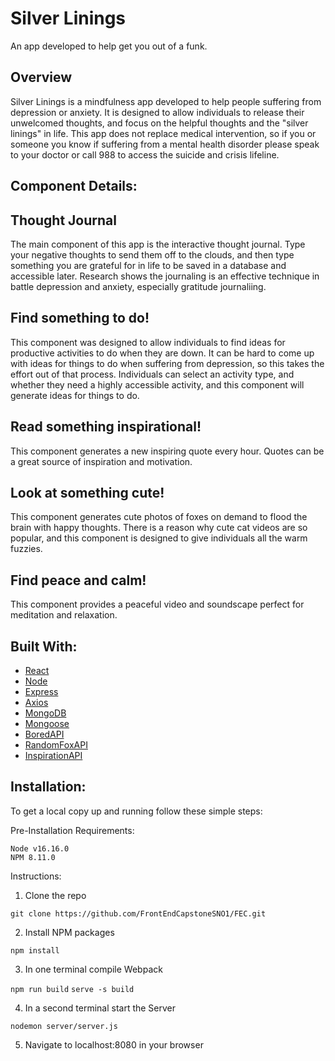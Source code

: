 Silver Linings
=================================================
An app developed to help get you out of a funk.

Overview
------------------
Silver Linings is a mindfulness app developed to help people suffering from depression or anxiety. It is designed to allow individuals to release their unwelcomed thoughts, and focus on the helpful thoughts and the "silver linings" in life. This app does not replace medical intervention, so if you or someone you know if suffering from a mental health disorder please speak to your doctor or call 988 to access the suicide and crisis lifeline.

Component Details:
---------------------
Thought Journal
------------------
The main component of this app is the interactive thought journal. Type your negative thoughts to send them off to the clouds, and then type something you are grateful for in life to be saved in a database and accessible later. Research shows the journaling is an effective technique in battle depression and anxiety, especially gratitude journaliing.

Find something to do!
-----------------------
This component was designed to allow individuals to find ideas for productive activities to do when they are down. It can be hard to come up with ideas for things to do when suffering from depression, so this takes the effort out of that process. Individuals can select an activity type, and whether they need a highly accessible activity, and this component will generate ideas for things to do.

Read something inspirational!
-------------------------------
This component generates a new inspiring quote every hour. Quotes can be a great source of inspiration and motivation.

Look at something cute!
---------------------------
This component generates cute photos of foxes on demand to flood the brain with happy thoughts. There is a reason why cute cat videos are so popular, and this component is designed to give individuals all the warm fuzzies.

Find peace and calm!
-----------------------
This component provides a peaceful video and soundscape perfect for meditation and relaxation.

Built With:
--------------
* [React](https://reactjs.org/)
* [Node](https://nodejs.dev/en/)
* [Express](https://expressjs.com/)
* [Axios](https://www.axios.com/)
* [MongoDB](https://www.mongodb.com/)
* [Mongoose](https://mongoosejs.com/)
* [BoredAPI](http://www.boredapi.com/)
* [RandomFoxAPI](https://randomfox.ca/)
* [InspirationAPI](https://api.goprogram.ai/inspiration)

Installation:
-------------
To get a local copy up and running follow these simple steps:

Pre-Installation Requirements:
```
Node v16.16.0
NPM 8.11.0
```
Instructions:
1. Clone the repo

`git clone https://github.com/FrontEndCapstoneSNO1/FEC.git`

2. Install NPM packages

`npm install`

3. In one terminal compile Webpack

`npm run build`
`serve -s build`

4. In a second terminal start the Server

`nodemon server/server.js`

5. Navigate to localhost:8080 in your browser


